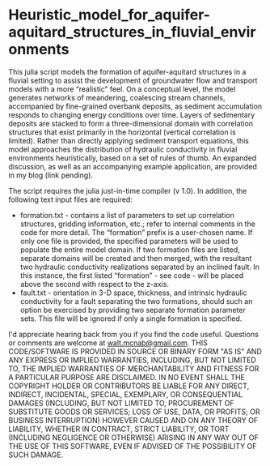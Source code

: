 # Heuristic_model_for_aquifer-aquitard_structures_in_fluvial_environments

This julia script models the formation of aquifer-aquitard structures in a fluvial setting to assist the development of groundwater flow and transport models with a more “realistic” feel. On a conceptual level, the model generates networks of meandering, coalescing stream channels, accompanied by fine-grained overbank deposits, as sediment accumulation responds to changing energy conditions over time. Layers of sedimentary deposits are stacked to form a three-dimensional domain with correlation structures that exist primarily in the horizontal (vertical correlation is limited). Rather than directly applying sediment transport equations, this model approaches the distribution of hydraulic conductivity in fluvial environments heuristically, based on a set of rules of thumb. An expanded discussion, as well as an accompanying example application, are provided in my blog (link pending).

The script requires the julia just-in-time compiler (v 1.0). In addition, the following text input files are required:

* formation.txt - contains a list of parameters to set up correlation structures, gridding information, etc.; refer to internal comments in the code for more detail. The “formation” prefix is a user-chosen name. If only one file is provided, the specified parameters will be used to populate the entire model domain. If two formation files are listed, separate domains will be created and then merged, with the resultant two hydraulic conductivity realizations separated by an inclined fault. In this instance, the first listed “formation” - see code - will be placed above the second with respect to the z-axis.
* fault.txt - orientation in 3-D space, thickness, and intrinsic hydraulic conductivity for a fault separating the two formations, should such an option be exercised by providing two separate formation parameter sets. This file will be ignored if only a single formation is specified.

I'd appreciate hearing back from you if you find the code useful. Questions or comments are welcome at walt.mcnab@gmail.com.
THIS CODE/SOFTWARE IS PROVIDED IN SOURCE OR BINARY FORM "AS IS" AND ANY EXPRESS OR IMPLIED WARRANTIES, INCLUDING, BUT NOT LIMITED TO, THE IMPLIED WARRANTIES OF MERCHANTABILITY AND FITNESS FOR A PARTICULAR PURPOSE ARE DISCLAIMED. IN NO EVENT SHALL THE COPYRIGHT HOLDER OR CONTRIBUTORS BE LIABLE FOR ANY DIRECT, INDIRECT, INCIDENTAL, SPECIAL, EXEMPLARY, OR CONSEQUENTIAL DAMAGES (INCLUDING, BUT NOT LIMITED TO, PROCUREMENT OF SUBSTITUTE GOODS OR SERVICES; LOSS OF USE, DATA, OR PROFITS; OR BUSINESS INTERRUPTION) HOWEVER CAUSED AND ON ANY THEORY OF LIABILITY, WHETHER IN CONTRACT, STRICT LIABILITY, OR TORT (INCLUDING NEGLIGENCE OR OTHERWISE) ARISING IN ANY WAY OUT OF THE USE OF THIS SOFTWARE, EVEN IF ADVISED OF THE POSSIBILITY OF SUCH DAMAGE.
